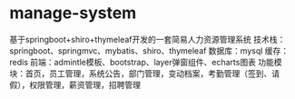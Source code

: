 # manage-system
基于springboot+shiro+thymeleaf开发的一套简易人力资源管理系统
技术栈：springboot、springmvc、mybatis、shiro、thymeleaf
数据库：mysql
缓存：redis
前端：admintle模板、bootstrap、layer弹窗组件、echarts图表
功能模块：首页，员工管理，系统公告，部门管理，变动档案，考勤管理（签到、请假），权限管理，薪资管理，招聘管理
